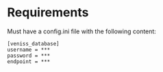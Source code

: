 # Requirements

Must have a config.ini file with the following content:

```
[veniss_database]
username = ***
password = ***
endpoint = ***
```